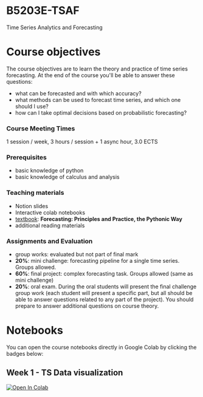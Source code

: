 # B5203E-TSAF
Time Series Analytics and Forecasting 

# Course objectives

The course objectives are to learn the theory and practice of time series forecasting. At the end of the course you'll be able to answer these questions:

- what can be forecasted and with which accuracy?
- what methods can be used to forecast time series, and which one should I use?
- how can I take optimal decisions based on probabilistic forecasting?

### **Course Meeting Times**

1 session / week, 3 hours / session + 1 async hour, 3.0 ECTS

### Prerequisites

- basic knowledge of python
- basic knowledge of calculus and analysis

### Teaching materials

- Notion slides
- Interactive colab notebooks
- [textbook](https://otexts.com/fpppy/): **Forecasting: Principles and Practice, the Pythonic Way**
- additional reading materials

### Assignments and Evaluation

- group works: evaluated but not part of final mark
- **20%**: mini challenge: forecasting pipeline for a single time series. Groups allowed.
- **60%**: final project: complex forecasting task. Groups allowed (same as mini challenge)
- **20%**: oral exam. During the oral students will present the final challenge group work (each student will present a specific part, but all should be able to answer questions related to any part of the project). You should prepare to answer additional questions on course theory.

# Notebooks

You can open the course notebooks directly in Google Colab by clicking the badges below:

## Week 1 - TS Data visualization
[![Open In Colab](https://colab.research.google.com/assets/colab-badge.svg)](https://colab.research.google.com/github/nepslor/B5203E-TSAF/blob/main/W1/L1_data_visualization.ipynb)
